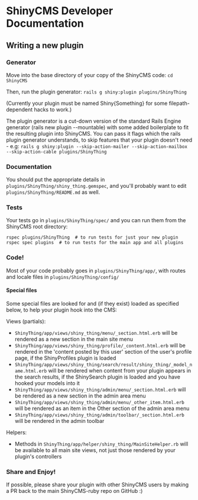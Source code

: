 # ShinyCMS Developer Documentation

## Writing a new plugin

### Generator

Move into the base directory of your copy of the ShinyCMS code:
`cd ShinyCMS`

Then, run the plugin generator:
`rails g shiny:plugin plugins/ShinyThing`

(Currently your plugin must be named Shiny{Something} for some filepath-dependent hacks to work.)

The plugin generator is a cut-down version of the standard Rails Engine generator (rails new plugin --mountable) with some added boilerplate to fit the resulting plugin into ShinyCMS. You can pass it flags which the rails plugin generator understands, to skip features that your plugin doesn't need - e.g:
`rails g shiny:plugin --skip-action-mailer --skip-action-mailbox --skip-action-cable plugins/ShinyThing`


### Documentation

You should put the appropriate details in `plugins/ShinyThing/shiny_thing.gemspec`, and you'll probably want to edit `plugins/ShinyThing/README.md` as well.


### Tests

Your tests go in `plugins/ShinyThing/spec/` and you can run them from the ShinyCMS root directory:
```
rspec plugins/ShinyThing  # to run tests for just your new plugin
rspec spec plugins  # to run tests for the main app and all plugins
```


### Code!

Most of your code probably goes in `plugins/ShinyThing/app/`, with routes and locale files in `plugins/ShinyThing/config/`

#### Special files

Some special files are looked for and (if they exist) loaded as specified below, to help your plugin hook into the CMS:

Views (partials):
* `ShinyThing/app/views/shiny_thing/menu/_section.html.erb` will be rendered as a new section in the main site menu
* `ShinyThing/app/views/shiny_thing/profile/_content.html.erb` will be rendered in the 'content posted by this user' section of the user's profile page, if the ShinyProfiles plugin is loaded
* `ShinyThing/app/views/shiny_thing/search/result/shiny_thing/_model_name.html.erb` will be rendered when content from your plugin appears in the search results, if the ShinySearch plugin is loaded and you have hooked your models into it
* `ShinyThing/app/views/shiny_thing/admin/menu/_section.html.erb` will be rendered as a new section in the admin area menu
* `ShinyThing/app/views/shiny_thing/admin/menu/_other_item.html.erb` will be rendered as an item in the Other section of the admin area menu
* `ShinyThing/app/views/shiny_thing/admin/toolbar/_section.html.erb` will be rendered in the admin toolbar

Helpers:
* Methods in `ShinyThing/app/helper/shiny_thing/MainSiteHelper.rb` will be available to all main site views, not just those rendered by your plugin's controllers


### Share and Enjoy!

If possible, please share your plugin with other ShinyCMS users by making a PR back to the main ShinyCMS-ruby repo on GitHub :)
